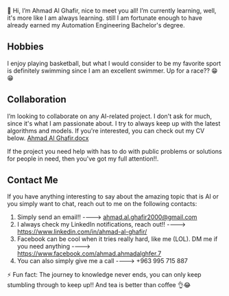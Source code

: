 👋 Hi, I’m Ahmad Al Ghafir, nice to meet you all! I’m currently learning, well, it's more like I am always learning.
still I am fortunate enough to have already earned my Automation Engineering Bachelor's degree. 

## Hobbies
I enjoy playing basketball, but what I would consider to be my favorite sport is definitely swimming since I am an excellent swimmer. Up for a race?? 😁😁

## Collaboration
I’m looking to collaborate on any AI-related project. I don't ask for much, since it's what I am passionate about.
I try to always keep up with the latest algorithms and models. If you're interested, you can check out my CV below. 
[Ahmad Al Ghafir.docx](https://github.com/ghafir2000/ghafir2000/files/15300077/Ahmad.Al.Ghafir.docx)

If the project you need help with has to do with public problems or solutions for people in need, then you've got my full attention!!.

## Contact Me
If you have anything interesting to say about the amazing topic that is AI or you simply want to chat, reach out to me on the following contacts:
1. Simply send an email!!  ----> ahmad.al.ghafir2000@gmail.com
2. I always check my LinkedIn notifications, reach out!! ----> https://www.linkedin.com/in/ahmad-al-ghafir/
3. Facebook can be cool when it tries really hard, like me (LOL). DM me if you need anything ----> https://www.facebook.com/ahmad.ahmadalghfer.7
4. You can also simply give me a call ----> +963 995 715 887

⚡ Fun fact: The journey to knowledge never ends, you can only keep stumbling through to keep up!! And tea is better than coffee 👌😂
